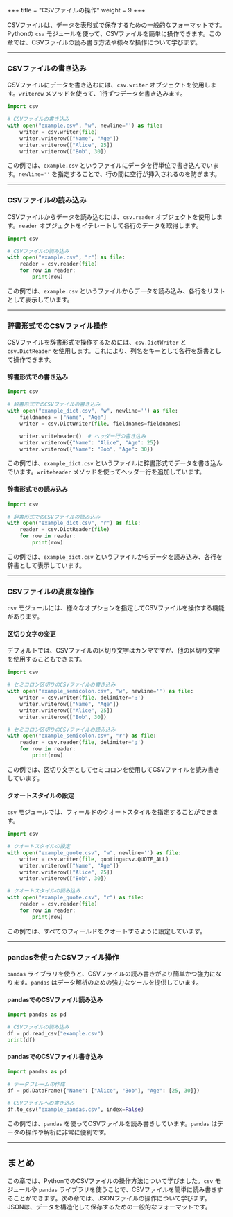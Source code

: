 +++
title = "CSVファイルの操作"
weight = 9
+++

CSVファイルは、データを表形式で保存するための一般的なフォーマットです。Pythonの `csv` モジュールを使って、CSVファイルを簡単に操作できます。この章では、CSVファイルの読み書き方法や様々な操作について学びます。

---

### CSVファイルの書き込み

CSVファイルにデータを書き込むには、`csv.writer` オブジェクトを使用します。`writerow` メソッドを使って、1行ずつデータを書き込みます。

```python
import csv

# CSVファイルの書き込み
with open("example.csv", "w", newline='') as file:
    writer = csv.writer(file)
    writer.writerow(["Name", "Age"])
    writer.writerow(["Alice", 25])
    writer.writerow(["Bob", 30])
```

この例では、`example.csv` というファイルにデータを行単位で書き込んでいます。`newline=''` を指定することで、行の間に空行が挿入されるのを防ぎます。

---

### CSVファイルの読み込み

CSVファイルからデータを読み込むには、`csv.reader` オブジェクトを使用します。`reader` オブジェクトをイテレートして各行のデータを取得します。

```python
import csv

# CSVファイルの読み込み
with open("example.csv", "r") as file:
    reader = csv.reader(file)
    for row in reader:
        print(row)
```

この例では、`example.csv` というファイルからデータを読み込み、各行をリストとして表示しています。

---

### 辞書形式でのCSVファイル操作

CSVファイルを辞書形式で操作するためには、`csv.DictWriter` と `csv.DictReader` を使用します。これにより、列名をキーとして各行を辞書として操作できます。

#### 辞書形式での書き込み

```python
import csv

# 辞書形式でのCSVファイルの書き込み
with open("example_dict.csv", "w", newline='') as file:
    fieldnames = ["Name", "Age"]
    writer = csv.DictWriter(file, fieldnames=fieldnames)

    writer.writeheader()  # ヘッダー行の書き込み
    writer.writerow({"Name": "Alice", "Age": 25})
    writer.writerow({"Name": "Bob", "Age": 30})
```

この例では、`example_dict.csv` というファイルに辞書形式でデータを書き込んでいます。`writeheader` メソッドを使ってヘッダー行を追加しています。

#### 辞書形式での読み込み

```python
import csv

# 辞書形式でのCSVファイルの読み込み
with open("example_dict.csv", "r") as file:
    reader = csv.DictReader(file)
    for row in reader:
        print(row)
```

この例では、`example_dict.csv` というファイルからデータを読み込み、各行を辞書として表示しています。

---

### CSVファイルの高度な操作

`csv` モジュールには、様々なオプションを指定してCSVファイルを操作する機能があります。

#### 区切り文字の変更

デフォルトでは、CSVファイルの区切り文字はカンマですが、他の区切り文字を使用することもできます。

```python
import csv

# セミコロン区切りのCSVファイルの書き込み
with open("example_semicolon.csv", "w", newline='') as file:
    writer = csv.writer(file, delimiter=';')
    writer.writerow(["Name", "Age"])
    writer.writerow(["Alice", 25])
    writer.writerow(["Bob", 30])

# セミコロン区切りのCSVファイルの読み込み
with open("example_semicolon.csv", "r") as file:
    reader = csv.reader(file, delimiter=';')
    for row in reader:
        print(row)
```

この例では、区切り文字としてセミコロンを使用してCSVファイルを読み書きしています。

#### クオートスタイルの設定

`csv` モジュールでは、フィールドのクオートスタイルを指定することができます。

```python
import csv

# クオートスタイルの設定
with open("example_quote.csv", "w", newline='') as file:
    writer = csv.writer(file, quoting=csv.QUOTE_ALL)
    writer.writerow(["Name", "Age"])
    writer.writerow(["Alice", 25])
    writer.writerow(["Bob", 30])

# クオートスタイルの読み込み
with open("example_quote.csv", "r") as file:
    reader = csv.reader(file)
    for row in reader:
        print(row)
```

この例では、すべてのフィールドをクオートするように設定しています。

---

### pandasを使ったCSVファイル操作

`pandas` ライブラリを使うと、CSVファイルの読み書きがより簡単かつ強力になります。`pandas` はデータ解析のための強力なツールを提供しています。

#### pandasでのCSVファイル読み込み

```python
import pandas as pd

# CSVファイルの読み込み
df = pd.read_csv("example.csv")
print(df)
```

#### pandasでのCSVファイル書き込み

```python
import pandas as pd

# データフレームの作成
df = pd.DataFrame({"Name": ["Alice", "Bob"], "Age": [25, 30]})

# CSVファイルへの書き込み
df.to_csv("example_pandas.csv", index=False)
```

この例では、`pandas` を使ってCSVファイルを読み書きしています。`pandas` はデータの操作や解析に非常に便利です。

---

## まとめ

この章では、PythonでのCSVファイルの操作方法について学びました。`csv` モジュールや `pandas` ライブラリを使うことで、CSVファイルを簡単に読み書きすることができます。次の章では、JSONファイルの操作について学びます。JSONは、データを構造化して保存するための一般的なフォーマットです。
